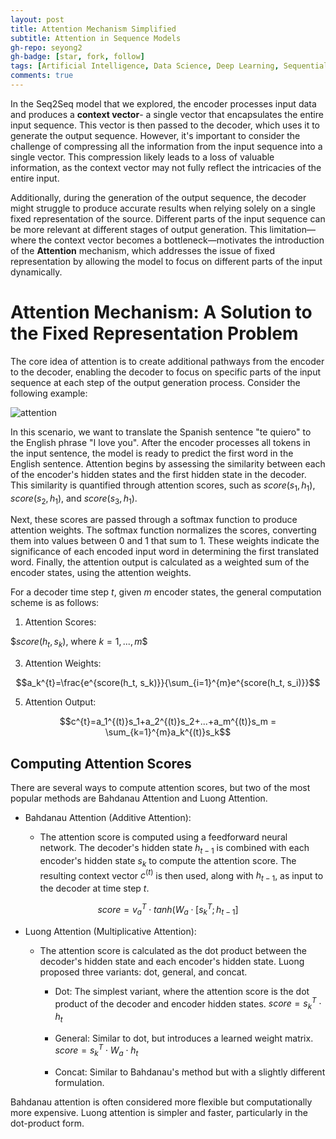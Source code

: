 ```yaml
---
layout: post
title: Attention Mechanism Simplified
subtitle: Attention in Sequence Models
gh-repo: seyong2
gh-badge: [star, fork, follow]
tags: [Artificial Intelligence, Data Science, Deep Learning, Sequential Modeling, Attention]
comments: true
---
```


In the Seq2Seq model that we explored, the encoder processes input data and produces a **context vector**- a single vector that encapsulates the entire input sequence. This vector is then passed to the decoder, which uses it to generate the output sequence. However, it's important to consider the challenge of compressing all the information from the input sequence into a single vector. This compression likely leads to a loss of valuable information, as the context vector may not fully reflect the intricacies of the entire input.

Additionally, during the generation of the output sequence, the decoder might struggle to produce accurate results when relying solely on a single fixed representation of the source. Different parts of the input sequence can be more relevant at different stages of output generation. This limitation—where the context vector becomes a bottleneck—motivates the introduction of the **Attention** mechanism, which addresses the issue of fixed representation by allowing the model to focus on different parts of the input dynamically.

# Attention Mechanism: A Solution to the Fixed Representation Problem

The core idea of attention is to create additional pathways from the encoder to the decoder, enabling the decoder to focus on specific parts of the input sequence at each step of the output generation process. Consider the following example:

![attention](https://github.com/user-attachments/assets/99a662df-07f7-46bc-b9db-cec623412a52)

In this scenario, we want to translate the Spanish sentence "te quiero" to the English phrase "I love you". After the encoder processes all tokens in the input sentence, the model is ready to predict the first word in the English sentence. Attention begins by assessing the similarity between each of the encoder's hidden states and the first hidden state in the decoder. This similarity is quantified through attention scores, such as $score(s_1, h_1)$, $score(s_2, h_1)$, and $score(s_3, h_1)$. 

Next, these scores are passed through a softmax function to produce attention weights. The softmax function normalizes the scores, converting them into values between 0 and 1 that sum to 1. These weights indicate the significance of each encoded input word in determining the first translated word. Finally, the attention output is calculated as a weighted sum of the encoder states, using the attention weights.

For a decoder time step $t$, given $m$ encoder states, the general computation scheme is as follows: 

1. Attention Scores:

$$score(h_t, s_k)$, where $k=1,...,m$$

3. Attention Weights:

$$a_k^{t}=\frac{e^{score(h_t, s_k)}}{\sum_{i=1}^{m}e^{score(h_t, s_i)}}$$

5. Attention Output:

$$c^{t}=a_1^{(t)}s_1+a_2^{(t)}s_2+...+a_m^{(t)}s_m = \sum_{k=1}^{m}a_k^{(t)}s_k$$

## Computing Attention Scores

There are several ways to compute attention scores, but two of the most popular methods are Bahdanau Attention and Luong Attention.

- Bahdanau Attention (Additive Attention):

  - The attention score is computed using a feedforward neural network. The decoder's hidden state $h_{t-1}$ is combined with each encoder's hidden state $s_k$ to compute the attention score. The resulting context vector $c^{(t)}$ is then used, along with $h_{t-1}$, as input to the decoder at time step $t$.
    
$$ score = v_a^T \cdot tanh (W_a \cdot [s_k^T; h_{t-1}] $$
    
- Luong Attention (Multiplicative Attention):
  
  - The attention score is calculated as the dot product between the decoder's hidden state and each encoder's hidden state. Luong proposed three variants: dot, general, and concat.
    
    - Dot: The simplest variant, where the attention score is the dot product of the decoder and encoder hidden states. $score = s_k^T \cdot h_t$

    - General: Similar to dot, but introduces a learned weight matrix. $score = s_k^T \cdot W_a \cdot h_t$

    - Concat: Similar to Bahdanau's method but with a slightly different formulation.

Bahdanau attention is often considered more flexible but computationally more expensive. Luong attention is simpler and faster, particularly in the dot-product form.
